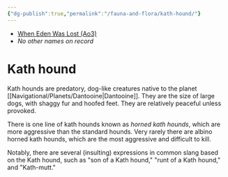 ```yaml
---
{"dg-publish":true,"permalink":"/fauna-and-flora/kath-hound/"}
---
```


- [When Eden Was Lost (Ao3)](https://archiveofourown.org/works/19334440/chapters/45992584)
- *No other names on record*
# Kath hound

Kath hounds are predatory, dog-like creatures native to the planet [[Navigational/Planets/Dantooine\|Dantooine]]. They are the size of large dogs, with shaggy fur and hoofed feet. They are relatively peaceful unless provoked.

There is one line of kath hounds known as *horned kath hounds*, which are more aggressive than the standard hounds. Very rarely there are albino horned kath hounds, which are the most aggressive and difficult to kill.

Notably, there are several (insulting) expressions in common slang based on the Kath hound, such as "son of a Kath hound," "runt of a Kath hound," and "Kath-mutt." 
